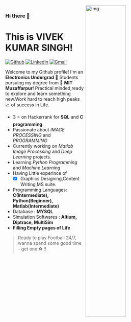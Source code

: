 <img align="right" alt="img" src="https://github.com/terribleloser-Vivek/profile_readme/blob/main/profile.PNG" width="50%" height="auto" />

### Hi there 👋 
# **This is VIVEK KUMAR SINGH!**

[![Github](https://img.shields.io/badge/-Github-000?style=flat&logo=Github&logoColor=white)]( https://github.com/terribleloser-Vivek)
[![Linkedin](https://img.shields.io/badge/-LinkedIn-blue?style=flat&logo=Linkedin&logoColor=white)]( https://www.linkedin.com/in/vivek-kumar-singh-7b6184190/)
[![Gmail](https://img.shields.io/badge/-Gmail-c14438?style=flat&logo=Gmail&logoColor=white)](mailto:vivekkumarcs123@gmail.com)


Welcome to my Github profile!
I'm an **Electronics Undergrad** 🤖 Students pursuing my degree from 🏫 **MIT Muzaffarpur**!
Practical minded,ready to explore and learn something new.Work hard to reach high peaks 📈 of success in Life.

- 3 ⭐ on Hackerrank for **SQL** and **C programming**
- Passionate about *IMAGE PROCESSING* and *PROGRAMMING*
- Currently working on *Matlab Image Processing* and *Deep Learning* projects.
- Learning *Python Programming* and *Machine Learning*
- Having Little experince of
   - [x] Graphics Designing,Content Writing,MS suite.   
- Programming Languages: **C(Intermediate), Python(Beginner), Matlab(Intermediate)**
- Database : **MYSQL**
- Simulation Softwares : **Altium, Diptrace, MultiSim**
- **Filling Empty pages of Life**

> Ready to play Football 24/7, wanna spend some good time - get one ⚽ !!




